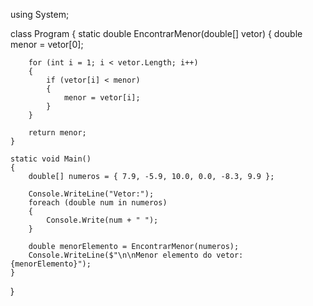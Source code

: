 using System;

class Program
{
    static double EncontrarMenor(double[] vetor)
    {
        double menor = vetor[0];

        for (int i = 1; i < vetor.Length; i++)
        {
            if (vetor[i] < menor)
            {
                menor = vetor[i];
            }
        }

        return menor;
    }

    static void Main()
    {
        double[] numeros = { 7.9, -5.9, 10.0, 0.0, -8.3, 9.9 };

        Console.WriteLine("Vetor:");
        foreach (double num in numeros)
        {
            Console.Write(num + " ");
        }

        double menorElemento = EncontrarMenor(numeros);
        Console.WriteLine($"\n\nMenor elemento do vetor: {menorElemento}");
    }
}
